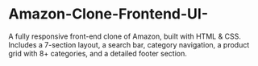 # Amazon-Clone-Frontend-UI-
A fully responsive front-end clone of Amazon, built with HTML &amp; CSS. Includes a 7-section layout, a search bar, category navigation, a product grid with 8+ categories, and a detailed footer section.
